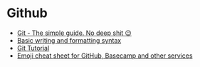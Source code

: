 # Github

* [Git - The simple guide. No deep shit 😉](http://rogerdudler.github.io/git-guide/)
* [Basic writing and formatting syntax](https://help.github.com/articles/basic-writing-and-formatting-syntax)
* [Git Tutorial](https://try.github.io/levels/1/challenges/1)
* [Emoji cheat sheet for GitHub, Basecamp and other services](https://webpagefx.com/tools/emoji-cheat-sheet)
